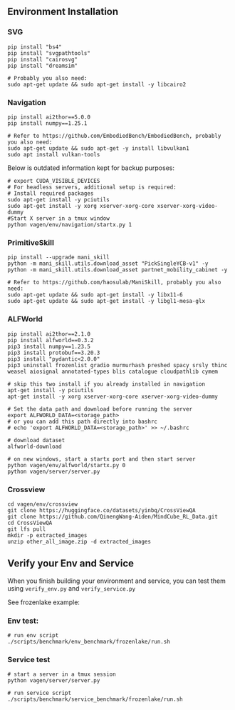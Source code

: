 ## Environment Installation

### SVG
```
pip install "bs4"
pip install "svgpathtools"
pip install "cairosvg"
pip install "dreamsim"

# Probably you also need:
sudo apt-get update && sudo apt-get install -y libcairo2
```

### Navigation
```
pip install ai2thor==5.0.0
pip install numpy==1.25.1

# Refer to https://github.com/EmbodiedBench/EmbodiedBench, probably you also need:
sudo apt-get update && sudo apt-get -y install libvulkan1
sudo apt install vulkan-tools
```

Below is outdated information kept for backup purposes:
```
# export CUDA_VISIBLE_DEVICES
# For headless servers, additional setup is required:
# Install required packages
sudo apt-get install -y pciutils
sudo apt-get install -y xorg xserver-xorg-core xserver-xorg-video-dummy
#Start X server in a tmux window
python vagen/env/navigation/startx.py 1
```

### PrimitiveSkill
```
pip install --upgrade mani_skill
python -m mani_skill.utils.download_asset "PickSingleYCB-v1" -y
python -m mani_skill.utils.download_asset partnet_mobility_cabinet -y

# Refer to https://github.com/haosulab/ManiSkill, probably you also need:
sudo apt-get update && sudo apt-get install -y libx11-6
sudo apt-get update && sudo apt-get install -y libgl1-mesa-glx
```

### ALFWorld
```
pip install ai2thor==2.1.0
pip install alfworld==0.3.2
pip3 install numpy==1.23.5
pip3 install protobuf==3.20.3
pip3 install "pydantic<2.0.0"
pip3 uninstall frozenlist gradio murmurhash preshed spacy srsly thinc weasel aiosignal annotated-types blis catalogue cloudpathlib cymem

# skip this two install if you already installed in navigation
apt-get install -y pciutils
apt-get install -y xorg xserver-xorg-core xserver-xorg-video-dummy

# Set the data path and download before running the server
export ALFWORLD_DATA=<storage_path>
# or you can add this path directly into bashrc
# echo 'export ALFWORLD_DATA=<storage_path>' >> ~/.bashrc

# download dataset
alfworld-download

# on new windows, start a startx port and then start server
python vagen/env/alfworld/startx.py 0
python vagen/server/server.py
```

### Crossview
```
cd vagen/env/crossview
git clone https://huggingface.co/datasets/yinbq/CrossViewQA
git clone https://github.com/QinengWang-Aiden/MindCube_RL_Data.git
cd CrossViewQA
git lfs pull
mkdir -p extracted_images
unzip other_all_image.zip -d extracted_images
```

## Verify your Env and Service
When you finish building your environment and service, you can test them using  ```verify_env.py``` and ```verify_service.py```

See frozenlake example:

### Env test:
```
# run env script
./scripts/benchmark/env_benchmark/frozenlake/run.sh
```

### Service test
```
# start a server in a tmux session
python vagen/server/server.py

# run service script
./scripts/benchmark/service_benchmark/frozenlake/run.sh
```

